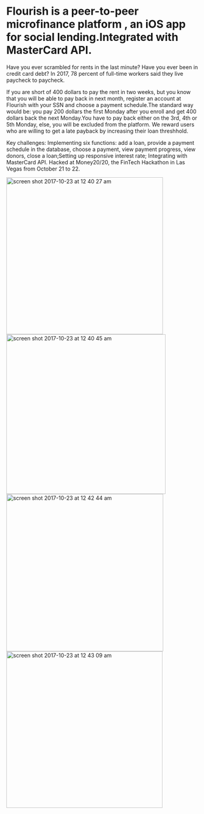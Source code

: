 # Flourish is a peer-to-peer microfinance platform , an iOS app for social lending.Integrated with MasterCard API.
Have you ever scrambled for rents in the last minute? Have you ever been in credit card debt? In 2017, 78 percent of full-time workers said they live paycheck to paycheck. 

If you are short of 400 dollars to pay the rent in two weeks, but you know that you will be able to pay back in next month, register an account at Flourish with your SSN and choose a payment schedule.The standard way would be: you pay 200 dollars the first Monday after you enroll and get 400 dollars back the next Monday.You have to pay back either on the 3rd, 4th or 5th Monday, else, you will be excluded from the platform. We reward users who are willing to get a late payback by increasing their loan threshhold.
 
 Key challenges: Implementing six functions: add a loan, provide a payment schedule in the database, choose a payment, view payment progress, view donors, close a loan;Setting up responsive interest rate; Integrating with MasterCard API.
 Hacked at Money20/20, the FinTech Hackathon in Las Vegas from October 21 to 22.

<img width="411" alt="screen shot 2017-10-23 at 12 40 27 am" src="https://user-images.githubusercontent.com/18589970/31877439-5981fa8a-b78b-11e7-90bb-af6a8e5c5083.png">
<img width="418" alt="screen shot 2017-10-23 at 12 40 45 am" src="https://user-images.githubusercontent.com/18589970/31877443-5dd033a4-b78b-11e7-9066-a945c24b8204.png">
<img width="412" alt="screen shot 2017-10-23 at 12 42 44 am" src="https://user-images.githubusercontent.com/18589970/31877448-61ffd92a-b78b-11e7-879d-6c988d05191c.png">
<img width="410" alt="screen shot 2017-10-23 at 12 43 09 am" src="https://user-images.githubusercontent.com/18589970/31877451-64809c2a-b78b-11e7-9639-bd34f937a0ec.png">
